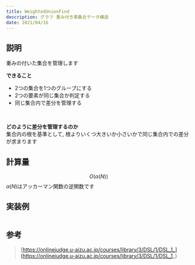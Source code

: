 ```yaml
---
title: WeightedUnionFind
description: グラフ 重み付き素集合データ構造
date: 2021/04/16
---
```


## 説明
重みの付いた集合を管理します

**できること**  
- $2$つの集合を$1$つのグループにする
- $2$つの要素が同じ集合か判定する
- 同じ集合内で差分を管理する

<br>

**どのように差分を管理するのか**  
集合内の根を基準として, 根よりいくつ大きいか小さいかで同じ集合内での差分が求まります

## 計算量
$$
O(\alpha(N))
$$
$\alpha(N)$はアッカーマン関数の逆関数です

## 実装例

```cpp import=/assets/Library/data-structure/weightedunionfind.cpp
```

## 参考
> [https://onlinejudge.u-aizu.ac.jp/courses/library/3/DSL/1/DSL_1_](https://onlinejudge.u-aizu.ac.jp/courses/library/3/DSL/1/DSL_1_)